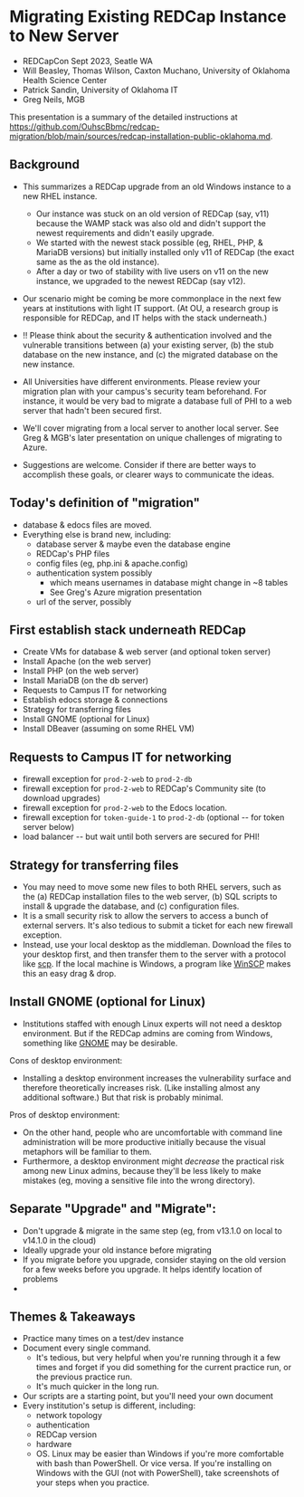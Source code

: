 Migrating Existing REDCap Instance to New Server
=====================

* REDCapCon Sept 2023, Seatle WA
* Will Beasley, Thomas Wilson, Caxton Muchano, University of Oklahoma Health Science Center
* Patrick Sandin, University of Oklahoma IT
* Greg Neils, MGB

This presentation is a summary of the detailed instructions at
<https://github.com/OuhscBbmc/redcap-migration/blob/main/sources/redcap-installation-public-oklahoma.md>.

Background
-------------------

* This summarizes a REDCap upgrade from an old Windows instance to a new RHEL instance.

  * Our instance was stuck on an old version of REDCap (say, v11)
    because the WAMP stack was also old and
    didn't support the newest requirements and didn't easily upgrade.
  * We started with the newest stack possible (eg, RHEL, PHP, & MariaDB versions)
    but initially installed only v11 of REDCap (the exact same as the as the old instance).
  * After a day or two of stability with live users on v11 on the new instance,
    we upgraded to the newest REDCap (say v12).

* Our scenario might be coming be more commonplace in the next few years
  at institutions with light IT support.
  (At OU, a research group is responsible for REDCap,
  and IT helps with the stack underneath.)

* !! Please think about the security & authentication involved and the vulnerable transitions between
  (a) your existing server,
  (b) the stub database on the new instance, and
  (c) the migrated database on the new instance.

* All Universities have different environments.
  Please review your migration plan with your campus's security team beforehand.
  For instance,
  it would be very bad to migrate a database full of PHI to a web server that hadn't been secured first.

* We'll cover migrating from a local server to another local server.
  See Greg & MGB's later presentation on unique challenges of migrating to Azure.

* Suggestions are welcome.
  Consider if there are better ways to accomplish these goals,
  or clearer ways to communicate the ideas.

Today's definition of "migration"
---------

* database & edocs files are moved.
* Everything else is brand new, including:
  * database server & maybe even the database engine
  * REDCap's PHP files
  * config files (eg, php.ini & apache.config)
  * authentication system possibly
    * which means usernames in database might change in ~8 tables
    * See Greg's Azure migration presentation
  * url of the server, possibly

First establish stack underneath REDCap
-------------------

* Create VMs for database & web server (and optional token server)
* Install Apache (on the web server)
* Install PHP (on the web server)
* Install MariaDB (on the db server)
* Requests to Campus IT for networking
* Establish edocs storage & connections
* Strategy for transferring files
* Install GNOME (optional for Linux)
* Install DBeaver (assuming on some RHEL VM)

Requests to Campus IT for networking
------------

* firewall exception for `prod-2-web` to `prod-2-db`
* firewall exception for `prod-2-web` to REDCap's Community site (to download upgrades)
* firewall exception for `prod-2-web` to the Edocs location.
* firewall exception for `token-guide-1` to `prod-2-db` (optional -- for token server below)
* load balancer   -- but wait until both servers are secured for PHI!

Strategy for transferring files
------------

* You may need to move some new files to both RHEL servers, such as the (a) REDCap installation files to the web server, (b) SQL scripts to install & upgrade the database, and (c) configuration files.
* It is a small security risk to allow the servers to access a bunch of external servers.  It's also tedious to submit a ticket for each new firewall exception.
* Instead, use your local desktop as the middleman.  Download the files to your desktop first, and then transfer them to the server with a protocol like [scp](https://linuxize.com/post/how-to-use-scp-command-to-securely-transfer-files/).  If the local machine is Windows, a program like [WinSCP](https://winscp.net/eng/index.php) makes this an easy drag & drop.

Install GNOME (optional for Linux)
------------

* Institutions staffed with enough Linux experts will not need a desktop environment.
  But if the REDCap admins are coming from Windows,
  something like [GNOME](https://www.gnome.org/) may be desirable.

Cons of desktop environment:

* Installing a desktop environment increases the vulnerability surface and therefore theoretically increases risk.
  (Like installing almost any additional software.)
  But that risk is probably minimal.

Pros of desktop environment:

* On the other hand, people who are uncomfortable with command line administration will be more productive initially
  because the visual metaphors will be familiar to them.
* Furthermore, a desktop environment might *decrease* the practical risk among new Linux admins,
  because they'll be less likely to make mistakes
  (eg, moving a sensitive file into the wrong directory).

Separate "Upgrade" and "Migrate":
------------
* Don't upgrade & migrate in the same step (eg, from v13.1.0 on local to v14.1.0 in the cloud)
* Ideally upgrade your old instance before migrating
* If you migrate before you upgrade, consider staying on the old version for a few weeks before you upgrade.  It helps identify location of problems
*
Themes & Takeaways
-------------

* Practice many times on a test/dev instance
* Document every single command.
  * It's tedious, but very helpful when you're running through it a few times
    and forget if you did something for the current practice run, or the previous practice run.
  * It's much quicker in the long run.
* Our scripts are a starting point, but you'll need your own document
* Every institution's setup is different, including:
  * network topology
  * authentication
  * REDCap version
  * hardware
  * OS.
    Linux may be easier than Windows if you're more comfortable with bash than PowerShell.
    Or vice versa.
    If you're installing on Windows with the GUI (not with PowerShell),
    take screenshots of your steps when you practice.
